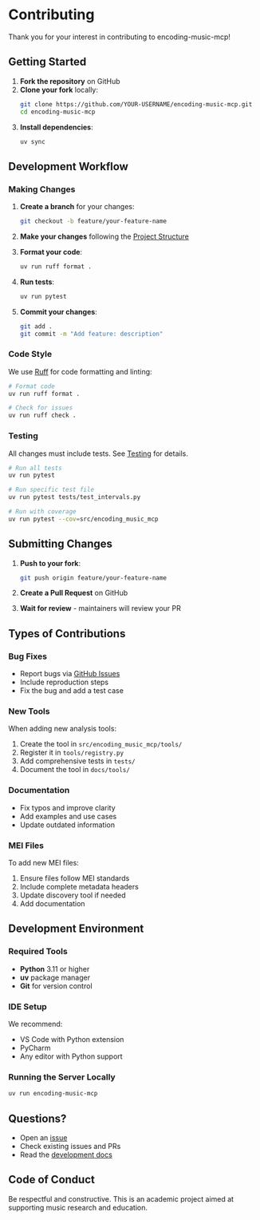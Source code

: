 # Contributing

Thank you for your interest in contributing to encoding-music-mcp!

## Getting Started

1. **Fork the repository** on GitHub
2. **Clone your fork** locally:
   ```bash
   git clone https://github.com/YOUR-USERNAME/encoding-music-mcp.git
   cd encoding-music-mcp
   ```
3. **Install dependencies**:
   ```bash
   uv sync
   ```

## Development Workflow

### Making Changes

1. **Create a branch** for your changes:
   ```bash
   git checkout -b feature/your-feature-name
   ```

2. **Make your changes** following the [Project Structure](structure.md)

3. **Format your code**:
   ```bash
   uv run ruff format .
   ```

4. **Run tests**:
   ```bash
   uv run pytest
   ```

5. **Commit your changes**:
   ```bash
   git add .
   git commit -m "Add feature: description"
   ```

### Code Style

We use [Ruff](https://docs.astral.sh/ruff/) for code formatting and linting:

```bash
# Format code
uv run ruff format .

# Check for issues
uv run ruff check .
```

### Testing

All changes must include tests. See [Testing](testing.md) for details.

```bash
# Run all tests
uv run pytest

# Run specific test file
uv run pytest tests/test_intervals.py

# Run with coverage
uv run pytest --cov=src/encoding_music_mcp
```

## Submitting Changes

1. **Push to your fork**:
   ```bash
   git push origin feature/your-feature-name
   ```

2. **Create a Pull Request** on GitHub

3. **Wait for review** - maintainers will review your PR

## Types of Contributions

### Bug Fixes

- Report bugs via [GitHub Issues](https://github.com/unimelbmdap/encoding-music-mcp/issues)
- Include reproduction steps
- Fix the bug and add a test case

### New Tools

When adding new analysis tools:

1. Create the tool in `src/encoding_music_mcp/tools/`
2. Register it in `tools/registry.py`
3. Add comprehensive tests in `tests/`
4. Document the tool in `docs/tools/`

### Documentation

- Fix typos and improve clarity
- Add examples and use cases
- Update outdated information

### MEI Files

To add new MEI files:

1. Ensure files follow MEI standards
2. Include complete metadata headers
3. Update discovery tool if needed
4. Add documentation

## Development Environment

### Required Tools

- **Python** 3.11 or higher
- **uv** package manager
- **Git** for version control

### IDE Setup

We recommend:

- VS Code with Python extension
- PyCharm
- Any editor with Python support

### Running the Server Locally

```bash
uv run encoding-music-mcp
```

## Questions?

- Open an [issue](https://github.com/unimelbmdap/encoding-music-mcp/issues)
- Check existing issues and PRs
- Read the [development docs](structure.md)

## Code of Conduct

Be respectful and constructive. This is an academic project aimed at supporting music research and education.
